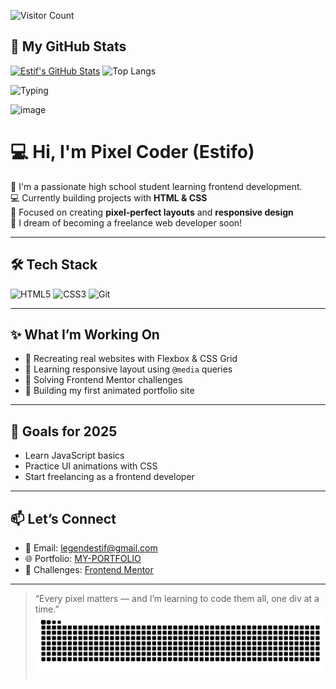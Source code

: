 ![Visitor Count](https://visitor-badge.laobi.icu/badge?page_id=your-username.your-username)

## 🚀 My GitHub Stats

[![Estif's GitHub Stats](https://github-readme-stats.vercel.app/api?username=code-Estif&show_icons=true&theme=tokyonight&count_private=true)](https://github.com/code-Estif)
![Top Langs](https://github-readme-stats.vercel.app/api/top-langs/?username=code-Estif&layout=compact)

![Typing](https://readme-typing-svg.herokuapp.com?font=Fira+Code&size=22&pause=1000&color=00F7FF&center=true&vCenter=true&width=435&lines=Hi+I'm+Pixel+Coder+Frontend+Developer;HTML+%26+CSS+Lover;)

<img width="512" height="512" alt="image" src="https://github.com/user-attachments/assets/3109653e-f135-4934-923a-c13b16c4308e" />



# 💻 Hi, I'm Pixel Coder (Estifo)  

🎨 I'm a passionate high school student learning frontend development.  
💻 Currently building projects with **HTML & CSS**  
📱 Focused on creating **pixel-perfect layouts** and **responsive design**  
🚀 I dream of becoming a freelance web developer soon!

---

## 🛠️ Tech Stack

![HTML5](https://img.shields.io/badge/-HTML5-E34F26?style=flat&logo=html5&logoColor=white)
![CSS3](https://img.shields.io/badge/-CSS3-1572B6?style=flat&logo=css3)
![Git](https://img.shields.io/badge/-Git-F05032?style=flat&logo=git&logoColor=white)

---

## ✨ What I’m Working On

- 🔨 Recreating real websites with Flexbox & CSS Grid  
- 📱 Learning responsive layout using `@media` queries  
- 🧪 Solving Frontend Mentor challenges  
- 💼 Building my first animated portfolio site  

---

## 🌱 Goals for 2025

- Learn JavaScript basics  
- Practice UI animations with CSS  
- Start freelancing as a frontend developer  

---

## 📫 Let’s Connect

- 💌 Email: legendestif@gmail.com 
- 🌐 Portfolio: [MY-PORTFOLIO](https://code-estif.github.io/my-portfolio/)
- 🧠 Challenges: [Frontend Mentor](https://www.frontendmentor.io/profile/code-Estif)

---

> “Every pixel matters — and I’m learning to code them all, one div at a time.”
> ![GitHub Snake](https://github.com/code-Estif/code-Estif/blob/output/github-snake.svg)

